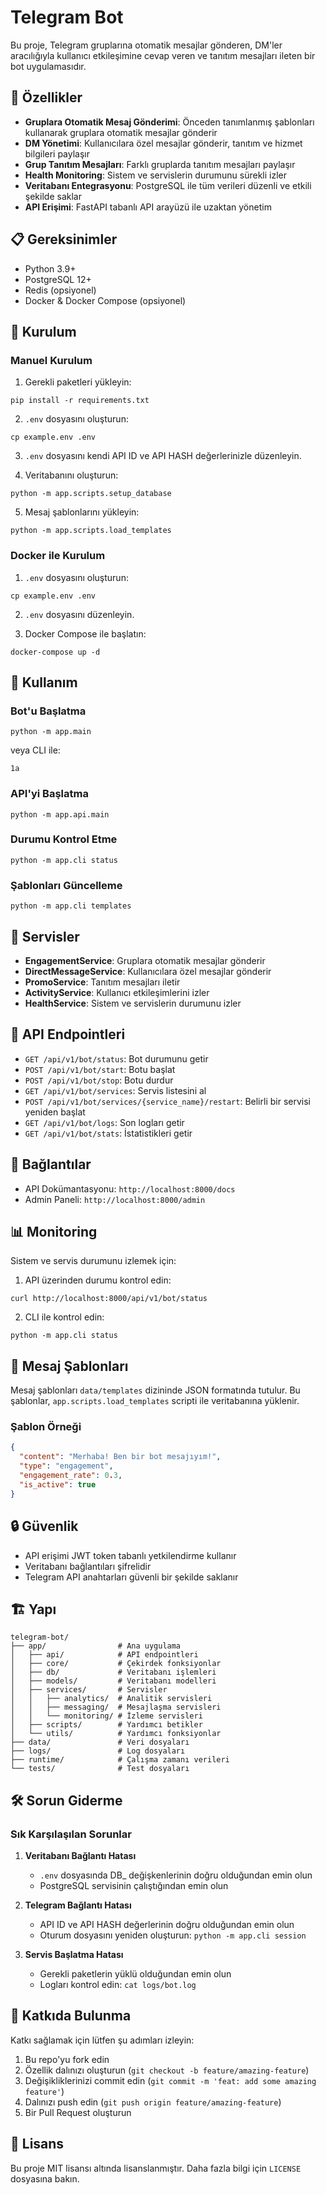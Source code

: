 # Telegram Bot

Bu proje, Telegram gruplarına otomatik mesajlar gönderen, DM'ler aracılığıyla kullanıcı etkileşimine cevap veren ve tanıtım mesajları ileten bir bot uygulamasıdır.

## 🚀 Özellikler

- **Gruplara Otomatik Mesaj Gönderimi**: Önceden tanımlanmış şablonları kullanarak gruplara otomatik mesajlar gönderir
- **DM Yönetimi**: Kullanıcılara özel mesajlar gönderir, tanıtım ve hizmet bilgileri paylaşır
- **Grup Tanıtım Mesajları**: Farklı gruplarda tanıtım mesajları paylaşır
- **Health Monitoring**: Sistem ve servislerin durumunu sürekli izler
- **Veritabanı Entegrasyonu**: PostgreSQL ile tüm verileri düzenli ve etkili şekilde saklar
- **API Erişimi**: FastAPI tabanlı API arayüzü ile uzaktan yönetim

## 📋 Gereksinimler

- Python 3.9+
- PostgreSQL 12+
- Redis (opsiyonel)
- Docker & Docker Compose (opsiyonel)

## 🔧 Kurulum

### Manuel Kurulum

1. Gerekli paketleri yükleyin:
```
pip install -r requirements.txt
```

2. `.env` dosyasını oluşturun:
```
cp example.env .env
```

3. `.env` dosyasını kendi API ID ve API HASH değerlerinizle düzenleyin.

4. Veritabanını oluşturun:
```
python -m app.scripts.setup_database
```

5. Mesaj şablonlarını yükleyin:
```
python -m app.scripts.load_templates
```

### Docker ile Kurulum

1. `.env` dosyasını oluşturun:
```
cp example.env .env
```

2. `.env` dosyasını düzenleyin.

3. Docker Compose ile başlatın:
```
docker-compose up -d
```

## 🚦 Kullanım

### Bot'u Başlatma

```
python -m app.main
```

veya CLI ile:

```
1a
```

### API'yi Başlatma

```
python -m app.api.main
```

### Durumu Kontrol Etme

```
python -m app.cli status
```

### Şablonları Güncelleme

```
python -m app.cli templates
```

## 🧰 Servisler

- **EngagementService**: Gruplara otomatik mesajlar gönderir
- **DirectMessageService**: Kullanıcılara özel mesajlar gönderir
- **PromoService**: Tanıtım mesajları iletir
- **ActivityService**: Kullanıcı etkileşimlerini izler
- **HealthService**: Sistem ve servislerin durumunu izler

## 📜 API Endpointleri

- `GET /api/v1/bot/status`: Bot durumunu getir
- `POST /api/v1/bot/start`: Botu başlat
- `POST /api/v1/bot/stop`: Botu durdur
- `GET /api/v1/bot/services`: Servis listesini al
- `POST /api/v1/bot/services/{service_name}/restart`: Belirli bir servisi yeniden başlat
- `GET /api/v1/bot/logs`: Son logları getir
- `GET /api/v1/bot/stats`: İstatistikleri getir

## 🔗 Bağlantılar

- API Dokümantasyonu: `http://localhost:8000/docs`
- Admin Paneli: `http://localhost:8000/admin`

## 📊 Monitoring

Sistem ve servis durumunu izlemek için:

1. API üzerinden durumu kontrol edin:
```
curl http://localhost:8000/api/v1/bot/status
```

2. CLI ile kontrol edin:
```
python -m app.cli status
```

## 📝 Mesaj Şablonları

Mesaj şablonları `data/templates` dizininde JSON formatında tutulur. Bu şablonlar, `app.scripts.load_templates` scripti ile veritabanına yüklenir.

### Şablon Örneği

```json
{
  "content": "Merhaba! Ben bir bot mesajıyım!",
  "type": "engagement",
  "engagement_rate": 0.3,
  "is_active": true
}
```

## 🔒 Güvenlik

- API erişimi JWT token tabanlı yetkilendirme kullanır
- Veritabanı bağlantıları şifrelidir
- Telegram API anahtarları güvenli bir şekilde saklanır

## 🏗️ Yapı

```
telegram-bot/
├── app/                # Ana uygulama
│   ├── api/            # API endpointleri
│   ├── core/           # Çekirdek fonksiyonlar
│   ├── db/             # Veritabanı işlemleri
│   ├── models/         # Veritabanı modelleri
│   ├── services/       # Servisler
│   │   ├── analytics/  # Analitik servisleri
│   │   ├── messaging/  # Mesajlaşma servisleri
│   │   └── monitoring/ # İzleme servisleri
│   ├── scripts/        # Yardımcı betikler
│   └── utils/          # Yardımcı fonksiyonlar
├── data/               # Veri dosyaları
├── logs/               # Log dosyaları
├── runtime/            # Çalışma zamanı verileri
└── tests/              # Test dosyaları
```

## 🛠️ Sorun Giderme

### Sık Karşılaşılan Sorunlar

1. **Veritabanı Bağlantı Hatası**
   - `.env` dosyasında DB_ değişkenlerinin doğru olduğundan emin olun
   - PostgreSQL servisinin çalıştığından emin olun

2. **Telegram Bağlantı Hatası**
   - API ID ve API HASH değerlerinin doğru olduğundan emin olun
   - Oturum dosyasını yeniden oluşturun: `python -m app.cli session`

3. **Servis Başlatma Hatası**
   - Gerekli paketlerin yüklü olduğundan emin olun
   - Logları kontrol edin: `cat logs/bot.log`

## 🤝 Katkıda Bulunma

Katkı sağlamak için lütfen şu adımları izleyin:

1. Bu repo'yu fork edin
2. Özellik dalınızı oluşturun (`git checkout -b feature/amazing-feature`)
3. Değişikliklerinizi commit edin (`git commit -m 'feat: add some amazing feature'`)
4. Dalınızı push edin (`git push origin feature/amazing-feature`)
5. Bir Pull Request oluşturun

## 📄 Lisans

Bu proje MIT lisansı altında lisanslanmıştır. Daha fazla bilgi için `LICENSE` dosyasına bakın.